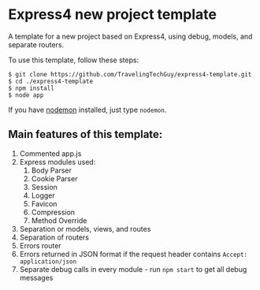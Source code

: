 Express4 new project template
=============================

A template for a new project based on Express4, using debug, models, and separate routers.

To use this template, follow these steps:

	$ git clone https://github.com/TravelingTechGuy/express4-template.git
	$ cd ./express4-template
	$ npm install
	$ node app

If you have [nodemon](https://github.com/remy/nodemon/) installed, just type `nodemon`.

Main features of this template:
------------------------------
1. Commented app.js
2. Express modules used:
	1. Body Parser
	2. Cookie Parser
	3. Session
	4. Logger
	5. Favicon
	6. Compression
	7. Method Override
3. Separation or models, views, and routes
4. Separation of routers
5. Errors router
6. Errors returned in JSON format if the request header contains `Accept: application/json`
7. Separate debug calls in every module - run `npm start` to get all debug messages
